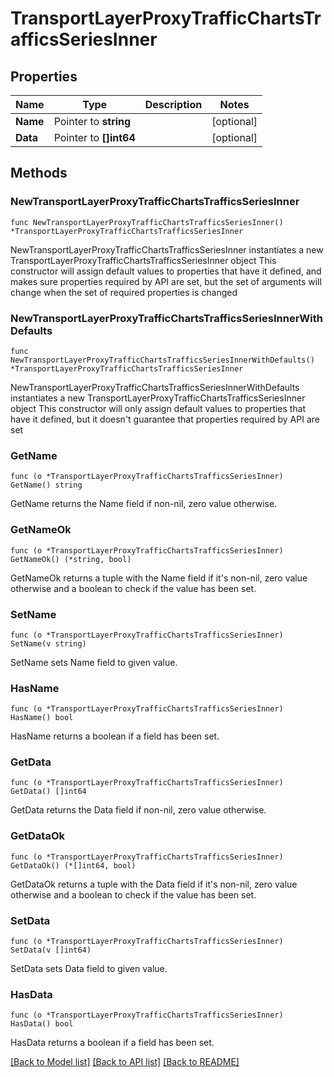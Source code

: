 # TransportLayerProxyTrafficChartsTrafficsSeriesInner

## Properties

Name | Type | Description | Notes
------------ | ------------- | ------------- | -------------
**Name** | Pointer to **string** |  | [optional] 
**Data** | Pointer to **[]int64** |  | [optional] 

## Methods

### NewTransportLayerProxyTrafficChartsTrafficsSeriesInner

`func NewTransportLayerProxyTrafficChartsTrafficsSeriesInner() *TransportLayerProxyTrafficChartsTrafficsSeriesInner`

NewTransportLayerProxyTrafficChartsTrafficsSeriesInner instantiates a new TransportLayerProxyTrafficChartsTrafficsSeriesInner object
This constructor will assign default values to properties that have it defined,
and makes sure properties required by API are set, but the set of arguments
will change when the set of required properties is changed

### NewTransportLayerProxyTrafficChartsTrafficsSeriesInnerWithDefaults

`func NewTransportLayerProxyTrafficChartsTrafficsSeriesInnerWithDefaults() *TransportLayerProxyTrafficChartsTrafficsSeriesInner`

NewTransportLayerProxyTrafficChartsTrafficsSeriesInnerWithDefaults instantiates a new TransportLayerProxyTrafficChartsTrafficsSeriesInner object
This constructor will only assign default values to properties that have it defined,
but it doesn't guarantee that properties required by API are set

### GetName

`func (o *TransportLayerProxyTrafficChartsTrafficsSeriesInner) GetName() string`

GetName returns the Name field if non-nil, zero value otherwise.

### GetNameOk

`func (o *TransportLayerProxyTrafficChartsTrafficsSeriesInner) GetNameOk() (*string, bool)`

GetNameOk returns a tuple with the Name field if it's non-nil, zero value otherwise
and a boolean to check if the value has been set.

### SetName

`func (o *TransportLayerProxyTrafficChartsTrafficsSeriesInner) SetName(v string)`

SetName sets Name field to given value.

### HasName

`func (o *TransportLayerProxyTrafficChartsTrafficsSeriesInner) HasName() bool`

HasName returns a boolean if a field has been set.

### GetData

`func (o *TransportLayerProxyTrafficChartsTrafficsSeriesInner) GetData() []int64`

GetData returns the Data field if non-nil, zero value otherwise.

### GetDataOk

`func (o *TransportLayerProxyTrafficChartsTrafficsSeriesInner) GetDataOk() (*[]int64, bool)`

GetDataOk returns a tuple with the Data field if it's non-nil, zero value otherwise
and a boolean to check if the value has been set.

### SetData

`func (o *TransportLayerProxyTrafficChartsTrafficsSeriesInner) SetData(v []int64)`

SetData sets Data field to given value.

### HasData

`func (o *TransportLayerProxyTrafficChartsTrafficsSeriesInner) HasData() bool`

HasData returns a boolean if a field has been set.


[[Back to Model list]](../README.md#documentation-for-models) [[Back to API list]](../README.md#documentation-for-api-endpoints) [[Back to README]](../README.md)


